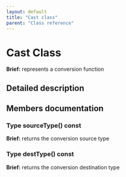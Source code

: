 ```yaml
---
layout: default
title: "Cast class"
parent: "Class reference"
---
```


# Cast Class

**Brief:** represents a conversion function

## Detailed description

## Members documentation

### Type sourceType() const

**Brief:** returns the conversion source type

### Type destType() const

**Brief:** returns the conversion destination type

